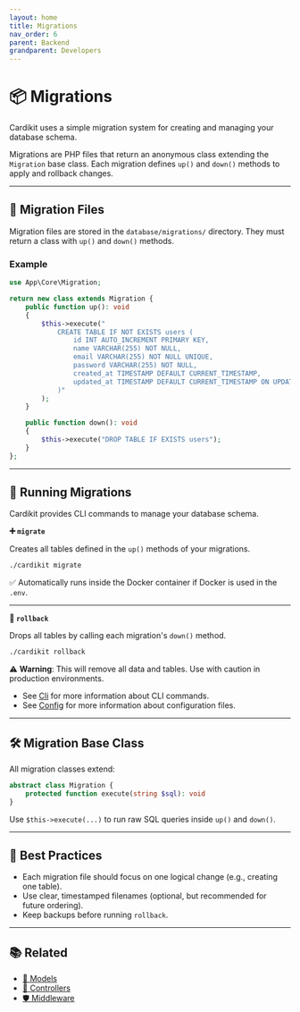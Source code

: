 ```yaml
---
layout: home
title: Migrations
nav_order: 6
parent: Backend
grandparent: Developers
---
```


# 📦 Migrations

Cardikit uses a simple migration system for creating and managing your database schema.

Migrations are PHP files that return an anonymous class extending the `Migration` base class. Each migration defines `up()` and `down()` methods to apply and rollback changes.

---

## 📂 Migration Files

Migration files are stored in the `database/migrations/` directory. They must return a class with `up()` and `down()` methods.

### Example

```php
use App\Core\Migration;

return new class extends Migration {
    public function up(): void
    {
        $this->execute("
            CREATE TABLE IF NOT EXISTS users (
                id INT AUTO_INCREMENT PRIMARY KEY,
                name VARCHAR(255) NOT NULL,
                email VARCHAR(255) NOT NULL UNIQUE,
                password VARCHAR(255) NOT NULL,
                created_at TIMESTAMP DEFAULT CURRENT_TIMESTAMP,
                updated_at TIMESTAMP DEFAULT CURRENT_TIMESTAMP ON UPDATE CURRENT_TIMESTAMP
            )"
        );
    }

    public function down(): void
    {
        $this->execute("DROP TABLE IF EXISTS users");
    }
};
```

---

## 🚀 Running Migrations

Cardikit provides CLI commands to manage your database schema.

**➕ `migrate`**

Creates all tables defined in the `up()` methods of your migrations.

```bash
./cardikit migrate
```

✅ Automatically runs inside the Docker container if Docker is used in the `.env`.

---

**🔄 `rollback`**

Drops all tables by calling each migration's `down()` method.

```bash
./cardikit rollback
```

⚠️ **Warning**: This will remove all data and tables. Use with caution in production environments.

- See [Cli](./cli.html) for more information about CLI commands.
- See [Config](./config.html) for more information about configuration files.

---

## 🛠️ Migration Base Class

All migration classes extend:

```php
abstract class Migration {
    protected function execute(string $sql): void
}
```

Use `$this->execute(...)` to run raw SQL queries inside `up()` and `down()`.

---

## 🧠 Best Practices

- Each migration file should focus on one logical change (e.g., creating one table).
- Use clear, timestamped filenames (optional, but recommended for future ordering).
- Keep backups before running `rollback`.

---

## 📚 Related

- [🧩 Models](./models.html)
- [🚀 Controllers](./controllers.html)
- [🛡️ Middleware](./middleware.html)
